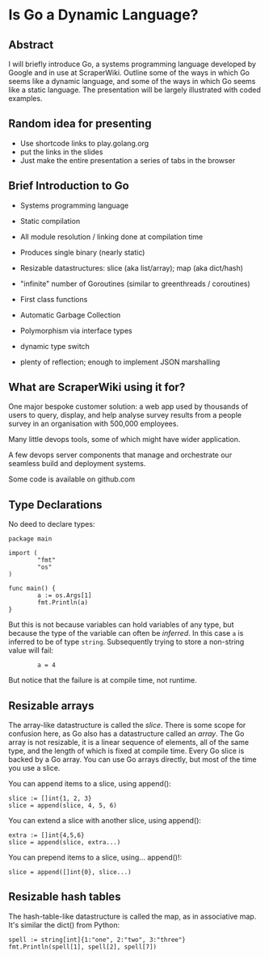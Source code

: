 # Is Go a Dynamic Language?

## Abstract

I will briefly introduce Go, a systems programming language
developed by Google and in use at ScraperWiki. Outline some of
the ways in which Go seems like a dynamic language, and some of
the ways in which Go seems like a static language. The
presentation will be largely illustrated with coded examples.

## Random idea for presenting

- Use shortcode links to play.golang.org
- put the links in the slides
- Just make the entire presentation a series of tabs in the browser

## Brief Introduction to Go

- Systems programming language
- Static compilation
- All module resolution / linking done at compilation time
- Produces single binary (nearly static)

- Resizable datastructures: slice (aka list/array); map (aka dict/hash)
- "infinite" number of Goroutines (similar to greenthreads / coroutines)
- First class functions
- Automatic Garbage Collection

- Polymorphism via interface types
- dynamic type switch

- plenty of reflection; enough to implement JSON marshalling

## What are ScraperWiki using it for?

One major bespoke customer solution: a web app used by thousands
of users to query, display, and help analyse survey results from
a people survey in an organisation with 500,000 employees.

Many little devops tools, some of which might have wider
application.

A few devops server components that manage and orchestrate our
seamless build and deployment systems.

Some code is available on github.com

## Type Declarations

No deed to declare types:


```
package main

import (
        "fmt"
        "os"
)

func main() {
        a := os.Args[1]
        fmt.Println(a)
}
```

But this is not because variables can hold variables of any type, but
because the type of the variable can often be _inferred_. In this case
`a` is inferred to be of type `string`. Subsequently trying to
store a non-string value will fail:


```
        a = 4
```

But notice that the failure is at compile time, not runtime.

## Resizable arrays

The array-like datastructure is called the _slice_. There is
some scope for confusion here, as Go also has a datastructure
called an _array_. The Go array is not resizable, it is a linear
sequence of elements, all of the same type, and the length of
which is fixed at compile time. Every Go slice is backed by a Go
array. You can use Go arrays directly, but most of the time you
use a slice.

You can append items to a slice, using append():

```
slice := []int{1, 2, 3}
slice = append(slice, 4, 5, 6)
```

You can extend a slice with another slice, using append():

```
extra := []int{4,5,6}
slice = append(slice, extra...)
```

You can prepend items to a slice, using... append()!:

```
slice = append([]int{0}, slice...)
```

## Resizable hash tables

The hash-table-like datastructure is called the map, as in
associative map. It's similar the dict() from Python:

```
spell := string[int]{1:"one", 2:"two", 3:"three"}
fmt.Println(spell[1], spell[2], spell[7])
```


